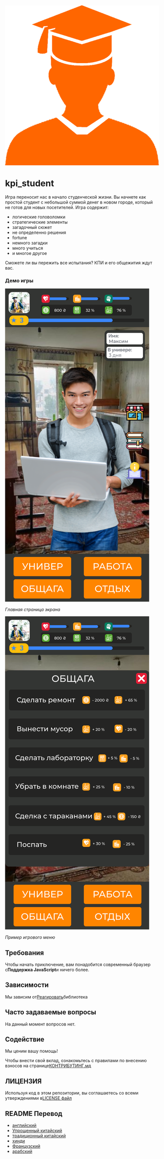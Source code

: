 ![Student](READMEs/readme_images/student.png)

# kpi_student

Игра переносит нас в начало студенческой жизни. Вы начнете как простой студент с небольшой суммой денег в новом городе, который не готов для новых посетителей.
Игра содержит:

-   логические головоломки
-   стратегические элементы
-   загадочный сюжет
-   не определенно решения
-   fortune
-   немного загадки
-   много учиться
-   и многое другое

Сможете ли вы пережить все испытания? КПИ и его общежития ждут вас.

### Демо игры

![Image of main page](READMEs/readme_images/main.svg)

_Главная страница экрана_

![Image of main page](READMEs/readme_images/menu.svg)

_Пример игрового меню_

## Требования

Чтобы начать приключение, вам понадобится современный браузер с**Поддержка JavaScript**и ничего более.

## Зависимости

Мы зависим от[Реагировать](https://reactjs.org/)библиотека

## Часто задаваемые вопросы

На данный момент вопросов нет.

## Содействие

Мы ценим вашу помощь!

Чтобы внести свой вклад, ознакомьтесь с правилами по внесению взносов на странице[КОНТРИБУТИНГ.мд](CONTRIBUTING.md)

## ЛИЦЕНЗИЯ

Используя код в этом репозитории, вы соглашаетесь со всеми утверждениями в[LICENSE файл](LICENSE)

## README Перевод

<!-- TODO: add russian and ukrainian translation  -->

-   [английский](READMEs/README.md)
-   [Упрощенный китайский](READMEs/README.zh-CN.md)
-   [традиционный китайский](READMEs/README.zh-TW.md)
-   [хинди](READMEs/README.hi.md)
-   [Французский](READMEs/README.fr.md)
-   [арабский](READMEs/README.ar.md)
